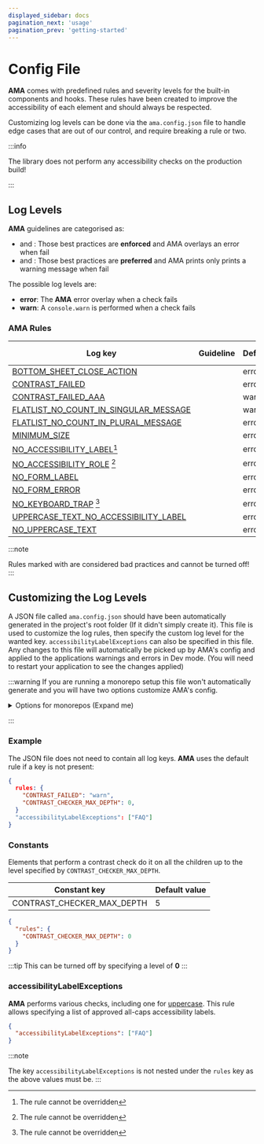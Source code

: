 ```yaml
---
displayed_sidebar: docs
pagination_next: 'usage'
pagination_prev: 'getting-started'
---
```


# Config File

**AMA** comes with predefined rules and severity levels for the built-in components and hooks. These rules have been created to improve the accessibility of each element and should always be respected.

Customizing log levels can be done via the `ama.config.json` file to handle edge cases that are out of our control, and require breaking a rule or two.

:::info

The library does not perform any accessibility checks on the production build!

:::

## Log Levels

**AMA** guidelines are categorised as:

- <Must /> and <MustNot />: Those best practices are <b>enforced</b> and AMA overlays an error when fail
- <Should /> and <ShouldNot />: Those best practices are <b>preferred</b> and AMA prints only prints a warning message when fail

The possible log levels are:

- **error**: The **AMA** error overlay when a check fails
- **warn**: A `console.warn` is performed when a check fails

### AMA Rules

| Log key                                                             | Guideline   | Default | Can override |
| ------------------------------------------------------------------- | ----------- | ------- | ------------ |
| [BOTTOM_SHEET_CLOSE_ACTION](/guidelines/bottomsheet)                | <Must />    | error   | <Yes />      |
| [CONTRAST_FAILED](/guidelines/contrast)                             | <Must />    | error   | <Yes />      |
| [CONTRAST_FAILED_AAA](/guidelines/contrast)                         | <Should />  | warn    | <Yes />      |
| [FLATLIST_NO_COUNT_IN_SINGULAR_MESSAGE](/guidelines/lists-grids)    | <Should />  | warn    | <Yes />      |
| [FLATLIST_NO_COUNT_IN_PLURAL_MESSAGE](/guidelines/lists-grids)      | <Must />    | error   | <Yes />      |
| [MINIMUM_SIZE](/guidelines/minimum-size)                            | <Must />    | error   | <Yes />      |
| [NO_ACCESSIBILITY_LABEL](/guidelines/accessibility-label)[^1]       | <Must />    | error   | <No />       |
| [NO_ACCESSIBILITY_ROLE](/guidelines/accessibility-rol) [^1]         | <Must />    | error   | <No />       |
| [NO_FORM_LABEL](/guidelines/forms)                                  | <Must />    | error   | <Yes />      |
| [NO_FORM_ERROR](/guidelines/forms)                                  | <Must />    | error   | <Yes />      |
| [NO_KEYBOARD_TRAP](/guidelines/keyboard-trap) [^1]                  | <MustNot /> | error   | <No />       |
| [UPPERCASE_TEXT_NO_ACCESSIBILITY_LABEL](/guidelines/uppercase-text) | <MustNot /> | error   | <Yes />      |
| [NO_UPPERCASE_TEXT](/guidelines/uppercase-text)                     | <MustNot /> | error   | <Yes />      |

:::note

Rules marked with <No /> are considered bad practices and cannot be turned off!
:::

## Customizing the Log Levels

A JSON file called `ama.config.json` should have been automatically generated in the project's root folder (If it didn't simply create it). This file is used to customize the log rules, then specify the custom log level for the wanted key. `accessibilityLabelExceptions` can also be specified in this file. Any changes to this file will automatically be picked up by AMA's config and applied to the applications warnings and errors in Dev mode. (You will need to restart your application to see the changes applied)

<p id="monorepo-options">
:::warning
If you are running a monorepo setup this file won't automatically generate and you will have two options customize AMA's config.

<details>
  <summary>Options for monorepos (Expand me)</summary>

You have two options to add `userDefinedRules` to AMA's config:

- You can create a symlink to the `ama.rules.json` file in the root of your project _(recommended)_
- You can create a new `ama.rules.json` file in the root of your project and copy this file over the `ama.rules.json` file in `@react-native-ama/internal` package every time you make changes to it.
  (This will also need to be done every time you update or delete and reinstall AMA node_modules)

**Option 1:** _(recommended)_

To create a symlink to the `ama.rules.json` file in the root of your project, run the following command:

```bash

# In the root of your App or root of your project create a symlink to the ama.rules.json file
# Adjust the file path as needed depending on where the ama.rules.json file is located in your monorepo relative to the root of your project
ln -s node_modules/@react-native-ama/internal/ama.rules.json ./ama.rules.json
```

**Option 2:**

To create a new `ama.rules.json` file in the root of your project, run the following command:

```bash
# In the root of your App or root of your project
# Adjust the file path as needed depending on where the ama.rules.json file is located in your monorepo relative to the root of your project
cp node_modules/@react-native-ama/internal/ama.rules.json ./ama.rules.json
```

Don't forget if you make changes to the `ama.rules.json` file in the root you will need to copy the changes over to the `ama.rules.json` file in the `@react-native-ama/internal` package of your project.

```bash
# In the root of your App or root of your project
# Adjust the file path as needed depending on where the ama.rules.json file is located in your monorepo relative to the root of your project
cp ama.rules.json node_modules/@react-native-ama/internal/ama.rules.json

# Restart your application to see the changes
```

</details>

:::

</p>

### Example

The JSON file does not need to contain all log keys. **AMA** uses the default rule if a key is not present:

```json
{
  rules: {
    "CONTRAST_FAILED": "warn",
    "CONTRAST_CHECKER_MAX_DEPTH": 0,
  }
  "accessibilityLabelExceptions": ["FAQ"]
}
```

### Constants

Elements that perform a contrast check do it on all the children up to the level specified by `CONTRAST_CHECKER_MAX_DEPTH`.

| Constant key               | Default value |
| -------------------------- | ------------- |
| CONTRAST_CHECKER_MAX_DEPTH | 5             |

```json
{
  "rules": {
    "CONTRAST_CHECKER_MAX_DEPTH": 0
  }
}
```

:::tip
This can be turned off by specifying a level of **0**
:::

### accessibilityLabelExceptions

**AMA** performs various checks, including one for [uppercase](/guidelines/uppercase). This rule allows specifying a list of approved all-caps accessibility labels.

```json
{
  "accessibilityLabelExceptions": ["FAQ"]
}
```

:::note

The key `accessibilityLabelExceptions` is not nested under the `rules` key as the above values must be.
:::

[^1]: The rule cannot be overridden
